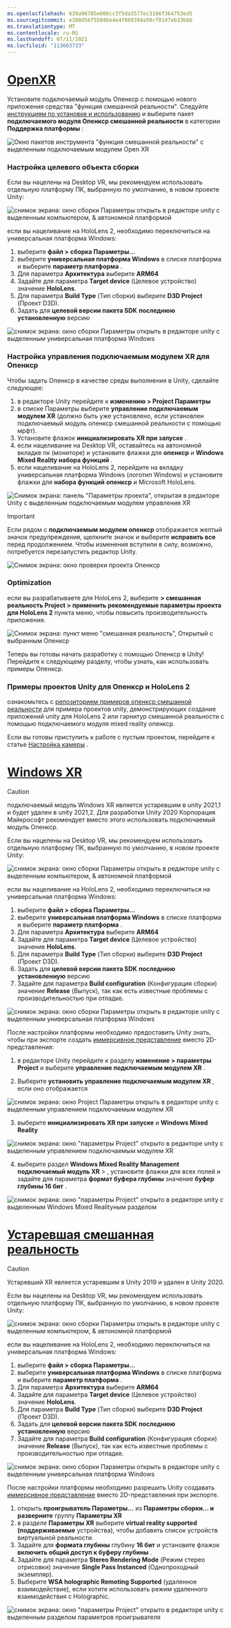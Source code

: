 ```yaml
---
ms.openlocfilehash: 639a96785e666cc3f5da3577ec3166f364753ed5
ms.sourcegitcommit: e380d56f5504be4e4f069394a58cf0147eb33b66
ms.translationtype: MT
ms.contentlocale: ru-RU
ms.lasthandoff: 07/11/2021
ms.locfileid: "113603733"
---
```

# <a name="openxr"></a>[OpenXR](#tab/openxr)

Установите подключаемый модуль Опенкср с помощью нового приложения средства "функция смешанной реальности". Следуйте [инструкциям по установке и использованию](../../welcome-to-mr-feature-tool.md) и выберите пакет **подключаемого модуля Опенкср смешанной реальности** в категории **Поддержка платформы** :

![Окно пакетов инструмента "функция смешанной реальности" с выделенным подключаемым модулем Open XR](../../images/feature-tool-openxr.png)

### <a name="setting-your-build-target"></a>Настройка целевого объекта сборки

Если вы нацелены на Desktop VR, мы рекомендуем использовать отдельную платформу ПК, выбранную по умолчанию, в новом проекте Unity:

![снимок экрана: окно сборки Параметры открыть в редакторе unity с выделенным компьютером, & автономной платформой](../../images/wmr-config-img-3.png)

если вы нацеливание на HoloLens 2, необходимо переключиться на универсальная платформа Windows:

1. выберите **файл > сборка Параметры...**
2. выберите **универсальная платформа Windows** в списке платформа и выберите **параметр платформа** .
3. Для параметра **Архитектура** выберите **ARM64**
4. Задайте для параметра **Target device** (Целевое устройство) значение **HoloLens**.
5. Для параметра **Build Type** (Тип сборки) выберите **D3D Project** (Проект D3D).
6. Задать для **целевой версии пакета SDK** **последнюю установленную** версию

![снимок экрана: окно сборки Параметры открыть в редакторе unity с выделенным универсальная платформа Windows](../../images/wmr-config-img-4.png)

### <a name="configuring-xr-plugin-management-for-openxr"></a>Настройка управления подключаемым модулем XR для Опенкср

Чтобы задать Опенкср в качестве среды выполнения в Unity, сделайте следующее:

1. в редакторе Unity перейдите к **изменению > Project Параметры**
2. в списке Параметры выберите **управление подключаемым модулем XR** (должно быть уже установлено, если установлен подключаемый модуль опенкср смешанной реальности с помощью мрфт).
3. Установите флажок **инициализировать XR при запуске** .
4. если нацеливание на Desktop VR, оставайтесь на автономной вкладке пк (мониторе) и установите флажки для **опенкср** и **Windows Mixed Reality набора функций** .
5. если нацеливание на HoloLens 2, перейдите на вкладку универсальная платформа Windows (логотип Windows) и установите флажки для **набора функций** **опенкср** и Microsoft HoloLens.

![Снимок экрана: панель "Параметры проекта", открытая в редакторе Unity с выделенным подключаемым модулем управления XR](../../images/openxr-img-05.png)

> [!IMPORTANT]
> Если рядом с **подключаемым модулем опенкср** отображается желтый значок предупреждения, щелкните значок и выберите **исправить все** перед продолжением. Чтобы изменения вступили в силу, возможно, потребуется перезапустить редактор Unity.

![Снимок экрана: окно проверки проекта Опенкср](../../images/openxr-img-06.png)

### <a name="optimization"></a>Optimization

если вы разрабатываете для HoloLens 2, выберите **> смешанная реальность Project > применить рекомендуемые параметры проекта для HoloLens 2** пункта меню, чтобы повысить производительность приложения.

![Снимок экрана: пункт меню "смешанная реальность", Открытый с выбранным Опенкср](../../images/openxr-img-08.png)

Теперь вы готовы начать разработку с помощью Опенкср в Unity!  Перейдите к следующему разделу, чтобы узнать, как использовать примеры Опенкср.

### <a name="unity-sample-projects-for-openxr-and-hololens-2"></a>Примеры проектов Unity для Опенкср и HoloLens 2

ознакомьтесь с [репозиторием примеров опенкср смешанной реальности](https://github.com/microsoft/OpenXR-Unity-MixedReality-Samples) для примера проектов unity, демонстрирующих создание приложений unity для HoloLens 2 или гарнитур смешанной реальности с помощью подключаемого модуля mixed reality опенкср.

Если вы готовы приступить к работе с пустым проектом, перейдите к статье [Настройка камеры](../../camera-in-unity.md) .

# <a name="windows-xr"></a>[Windows XR](#tab/windowsxr)

> [!CAUTION]
> подключаемый модуль Windows XR является устаревшим в unity 2021,1 и будет удален в unity 2021,2.  Для разработки Unity 2020 Корпорация Майкрософт рекомендует вместо этого использовать подключаемый модуль Опенкср.

Если вы нацелены на Desktop VR, мы рекомендуем использовать отдельную платформу ПК, выбранную по умолчанию, в новом проекте Unity:

![снимок экрана: окно сборки Параметры открыть в редакторе unity с выделенным компьютером, & автономной платформой](../../images/wmr-config-img-3.png)

если вы нацеливание на HoloLens 2, необходимо переключиться на универсальная платформа Windows:

1.  выберите **файл > сборка Параметры...**
2.  выберите **универсальная платформа Windows** в списке платформа и выберите **параметр платформа** .
3.  Для параметра **Архитектура** выберите **ARM64**
4.  Задайте для параметра **Target device** (Целевое устройство) значение **HoloLens**.
5.  Для параметра **Build Type** (Тип сборки) выберите **D3D Project** (Проект D3D).
6.  Задать для **целевой версии пакета SDK** **последнюю установленную** версию
7.  Задайте для параметра **Build configuration** (Конфигурация сборки) значение **Release** (Выпуск), так как есть известные проблемы с производительностью при отладке.

![снимок экрана: окно сборки Параметры открыть в редакторе unity с выделенным универсальная платформа Windows](../../images/wmr-config-img-4.png)

После настройки платформы необходимо предоставить Unity знать, чтобы при экспорте создать [иммерсивное представление](../../../../design/app-views.md) вместо 2D-представления:

1. в редакторе Unity перейдите к разделу **изменение > параметры Project** и выберите **управление подключаемым модулем XR** .

2. Выберите **установить управление подключаемым модулем XR** , если оно отображается

![снимок экрана: окно Project Параметры открыть в редакторе unity с выделенным управлением подключаемым модулем XR](../../images/wmr-config-img-5.png)

3. выберите **инициализировать XR при запуске** и **Windows Mixed Reality**

![снимок экрана: окно "параметры Project" открыто в редакторе unity с выделенным управлением подключаемым модулем XR](../../images/wmr-config-img-7.png)

4. выберите раздел **Windows Mixed Reality Management подключаемый модуль XR**  >   , установите флажки для всех полей и задайте для параметра **формат буфера глубины** значение **буфер глубины 16 бит** .

![снимок экрана: окно "параметры Project" открыто в редакторе unity с выделенным Windows Mixed Realityным разделом](../../images/wmr-config-img-8.png)

# <a name="legacy-xr"></a>[Устаревшая смешанная реальность](#tab/legacy)

> [!CAUTION]
> Устаревший XR является устаревшим в Unity 2019 и удален в Unity 2020.

Если вы нацелены на Desktop VR, мы рекомендуем использовать отдельную платформу ПК, выбранную по умолчанию, в новом проекте Unity:

![снимок экрана: окно сборки Параметры открыть в редакторе unity с выделенным компьютером, & автономной платформой](../../images/wmr-config-img-3.png)

если вы нацеливание на HoloLens 2, необходимо переключиться на универсальная платформа Windows:

1.  выберите **файл > сборка Параметры...**
2.  выберите **универсальная платформа Windows** в списке платформа и выберите **параметр платформа** .
3.  Для параметра **Архитектура** выберите **ARM64**
4.  Задайте для параметра **Target device** (Целевое устройство) значение **HoloLens**.
5.  Для параметра **Build Type** (Тип сборки) выберите **D3D Project** (Проект D3D).
6.  Задать для **целевой версии пакета SDK** **последнюю установленную** версию
7.  Задайте для параметра **Build configuration** (Конфигурация сборки) значение **Release** (Выпуск), так как есть известные проблемы с производительностью при отладке.

![снимок экрана: окно сборки Параметры открыть в редакторе unity с выделенным универсальная платформа Windows](../../images/wmr-config-img-4.png)

После настройки платформы необходимо разрешить Unity создавать [иммерсивное представление](../../../../design/app-views.md) вместо 2D-представления при экспорте.

1. открыть **проигрыватель Параметры...** из **Параметры сборки... и разверните** группу **Параметры XR**
2. в разделе **Параметры XR** выберите **virtual reality supported (поддерживаемые** устройства), чтобы добавить список устройств виртуальной реальности.
3. Задайте для **формата глубины** глубину **16 бит** и установите флажок **включить общий доступ к буферу глубины** .
4. Задайте для параметра **Stereo Rendering Mode** (Режим стерео отрисовки) значение **Single Pass Instanced** (Однопроходный экземпляр).
5. Выберите **WSA holographic Remoting Supported** (удаленное взаимодействие), если хотите использовать режим удаленного взаимодействия с Holographic.

![снимок экрана: окно "параметры Project" открыто в редакторе unity с выделенным разделом параметров проигрывателя](../../images/wmr-config-img-9.png)
